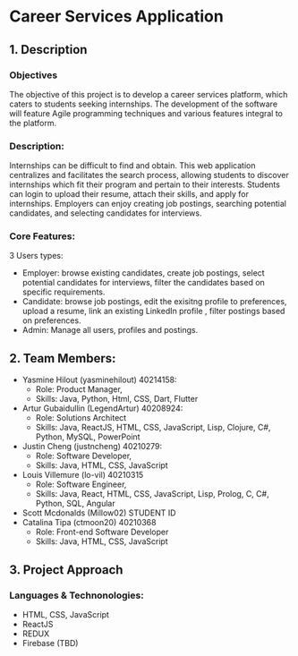 # Career Services Application

## 1.   Description
### Objectives
The objective of this project is to develop a career services platform, which caters to students seeking internships. 
The development of the software will feature Agile programming techniques and various features integral to the platform.

### Description:
Internships can be difficult to find and obtain. This web application centralizes and facilitates the search process, allowing students to discover internships which fit their program and pertain to their interests. Students can login to upload their resume, attach their skills, and apply for internships. Employers can enjoy creating job postings, searching potential candidates, and selecting candidates for interviews.

### Core Features:
3 Users types: 
- Employer: browse existing candidates, create job postings, select potential candidates for interviews, filter the candidates based on specific requirements.
- Candidate: browse job postings, edit the exisitng profile to preferences, upload a resume, link an existing LinkedIn profile , filter postings based on preferences.
- Admin: Manage all users, profiles and postings.

## 2.   Team Members:

- Yasmine Hilout (yasminehilout) 40214158:
  - Role: Product Manager, 
  - Skills: Java, Python, Html, CSS, Dart, Flutter
- Artur Gubaidullin (LegendArtur) 40208924:
  - Role: Solutions Architect
  - Skills: Java, ReactJS, HTML, CSS, JavaScript, Lisp, Clojure, C#, Python, MySQL, PowerPoint
- Justin Cheng (justncheng) 40210279: 
  - Role: Software Developer, 
  - Skills: Java, HTML, CSS, JavaScript
- Louis Villemure (lo-vil) 40210315 
  - Role: Software Engineer, 
  - Skills: Java, React, HTML, CSS, JavaScript, Lisp, Prolog, C, C#, Python, SQL, Angular
- Scott Mcdonalds (Millow02) STUDENT ID
- Catalina Tipa (ctmoon20) 40210368 
  - Role: Front-end Software Developer 
  - Skills: Java, HTML, CSS, JavaScript

## 3.	Project Approach 

### Languages & Technonologies:
- HTML, CSS, JavaScript
- ReactJS
- REDUX
- Firebase (TBD)


